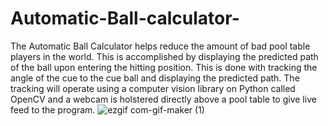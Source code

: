 # Automatic-Ball-calculator-
The Automatic Ball Calculator helps reduce the amount of bad pool table players in the world. This is accomplished by displaying the predicted path of the ball upon entering the hitting position. This is done with tracking the angle of the cue to the cue ball and displaying the predicted path. The tracking will operate using a computer vision library on Python called OpenCV and a webcam is holstered directly above a pool table to give live feed to the program.
![ezgif com-gif-maker (1)](https://user-images.githubusercontent.com/60107217/157747720-c7fec6d7-1dfe-4a37-88cb-ec91165dd6a3.gif)
